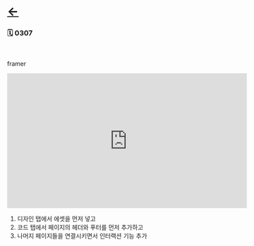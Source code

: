 # [←](../README.md)

### 🗓 0307

<br />

framer

<iframe width="560" height="315" src="https://www.youtube.com/embed/oksSnUByOj8" frameborder="0" allow="accelerometer; autoplay; encrypted-media; gyroscope; picture-in-picture" allowfullscreen></iframe>

1. 디자인 탭에서 에셋을 먼저 넣고
2. 코드 탭에서 페이지의 헤더와 푸터를 먼저 추가하고
3. 나머지 페이지들을 연결시키면서 인터랙션 기능 추가